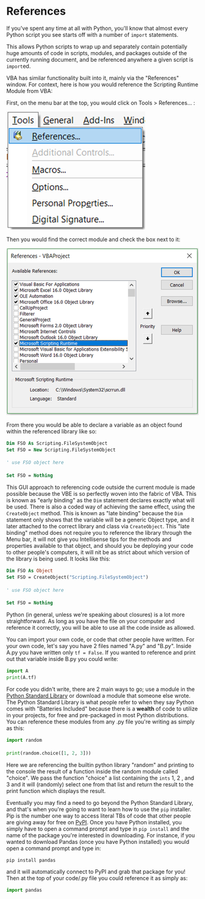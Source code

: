 # References

If you've spent any time at all with Python, you'll know that almost every Python script you see starts off with a number of `import` statements.

This allows Python scripts to wrap up and separately contain potentially huge amounts of code in scripts, modules, and packages outside of the currently running document, and be referenced anywhere a given script is `import`ed.

VBA has similar functionality built into it, mainly via the "References" window. For context, here is how you would reference the Scripting Runtime Module from VBA:

First, on the menu bar at the top, you would click on Tools > References... :

![VBA Ref 1](../images/vba_references_1.png)


Then you would find the correct module and check the box next to it:

![VBA Ref 2](../images/vba_references_2.png)


From there you would be able to declare a variable as an object found within the referenced library like so:

```vb
Dim FSO As Scripting.FileSystemObject
Set FSO = New Scripting.FileSystemObject

' use FSO object here

Set FSO = Nothing
```

This GUI approach to referencing code outside the current module is made possible because the VBE is so perfectly woven into the fabric of VBA. This is known as "early binding" as the `Dim` statement declares exactly what will be used. There is also a coded way of achieving the same effect, using the `CreateObject` method. This is known as "late binding" because the `Dim` statement only shows that the variable will be a generic Object type, and it later attached to the correct library and class via `CreateObject`. This "late binding" method does not require you to reference the library through the Menu bar, it will not give you Intellisense tips for the methods and properties available to that object, and should you be deploying your code to other people's computers, it will nit be as strict about which version of the library is being used. It looks like this:

```vb
Dim FSO As Object
Set FSO = CreateObject("Scripting.FileSystemObject")

' use FSO object here

Set FSO = Nothing
```
Python (in general, unless we're speaking about closures) is a lot more straightforward. As long as you have the file on your computer and reference it correctly, you will be able to use all the code inside as allowed.

You can import your own code, or code that other people have written. 
For your own code, let's say you have 2 files named "A.py" and "B.py". Inside A.py you have written only `tf = False`. If you wanted to reference and print out that variable inside B.py you could write:
```python
import A
print(A.tf)
```
For code you didn't write, there are 2 main ways to go; use a module in the [Python Standard Library](https://docs.python.org/3/library/index.html) or download a module that someone else wrote. The Python Standard Library is what people refer to when they say Python comes with "Batteries Included" because there is a **wealth** of code to utilize in your projects, for free and pre-packaged in most Python distributions. You can reference these modules from any .py file you're writing as simply as this:

```python
import random

print(random.choice([1, 2, 3]))
```
Here we are referencing the builtin python library "random" and printing to the console the result of a function inside the random module called "choice". We pass the function "choice" a list containing the `ints` 1, 2 , and 3 and it will (randomly) select one from that list and return the result to the print function which displays the result.

Eventually you may find a need to go beyond the Python Standard Library, and that's when you're going to want to learn how to use the `pip` installer. Pip is the number one way to access literal TBs of code that other people are giving away for free on [PyPI](pypi.org). Once you have Python installed, you simply have to open a command prompt and type in `pip install` and the name of the package you're interested in downloading. For instance, if you wanted to download Pandas (once you have Python installed) you would open a command prompt and type in:

```cmd
pip install pandas
```

and it will automatically connect to PyPI and grab that package for you! Then at the top of your code/.py file you could reference it as simply as:

```python
import pandas
```
